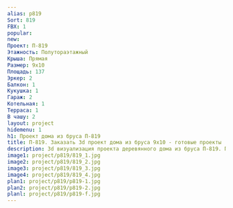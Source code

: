 ```yaml
---
alias: p819
Sort: 819
FBX: 1
popular: 
new: 
Проект: П-819
Этажность: Полутораэтажный
Крыша: Прямая
Размер: 9х10
Площадь: 137
Эркер: 2
Балкон: 1
Кукушка: 1
Гараж: 2
Котельная: 1
Терраса: 1
В чашу: 2
layout: project
hidemenu: 1
h1: Проект дома из бруса П-819
title: П-819. Заказать 3d проект дома из бруса 9х10 - готовые проекты
description: 3d визуализация проекта деревянного дома из бруса П-819. Площадь 137 м2, размер 9х10. Вы можете внести любые изменения в проект.
image1: project/p819/819_1.jpg
image2: project/p819/819_2.jpg
image3: project/p819/819_3.jpg
image4: project/p819/819_4.jpg
plan1: project/p819/p819-1.jpg
plan2: project/p819/p819-2.jpg
planl: project/p819/p819-f.jpg
---
```

